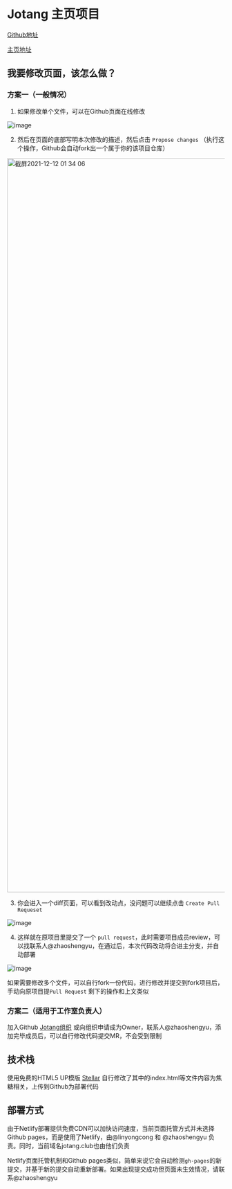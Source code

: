 # Jotang 主页项目

[Github地址](https://github.com/JoTang/jotang.party)

[主页地址](https://jotang.club/)

## 我要修改页面，该怎么做？

### 方案一（一般情况）

1. 如果修改单个文件，可以在Github页面在线修改

![image](https://user-images.githubusercontent.com/24751013/145685668-43b709a6-0247-4acf-a48d-782a7e5ed04e.png)

2. 然后在页面的底部写明本次修改的描述，然后点击 `Propose changes` （执行这个操作，Github会自动fork出一个属于你的该项目仓库）

<img width="1696" alt="截屏2021-12-12 01 34 06" src="https://user-images.githubusercontent.com/24751013/145686085-77f0993a-bb14-4ebf-b52d-2aa2b64064d7.png">

3. 你会进入一个diff页面，可以看到改动点，没问题可以继续点击 `Create Pull Requeset`

![image](https://user-images.githubusercontent.com/24751013/145686264-c0756c22-66c6-48c7-b035-98d13ee7b087.png)

4. 这样就在原项目里提交了一个 `pull request`，此时需要项目成员review，可以找联系人@zhaoshengyu，在通过后，本次代码改动将合进主分支，并自动部署

![image](https://user-images.githubusercontent.com/24751013/145686396-0b06f957-b40d-427c-a94c-71d3b0fa16cd.png)


如果需要修改多个文件，可以自行fork一份代码，进行修改并提交到fork项目后，手动向原项目提`Pull Request` 剩下的操作和上文类似


### 方案二（适用于工作室负责人）

加入Github [Jotang组织](https://github.com/JoTang) 或向组织申请成为Owner，联系人@zhaoshengyu，添加完毕成员后，可以自行修改代码提交MR，不会受到限制

## 技术栈

使用免费的HTML5 UP模版 [Stellar](https://html5up.net/stellar) 自行修改了其中的index.html等文件内容为焦糖相关，上传到Github为部署代码

## 部署方式

由于Netlify部署提供免费CDN可以加快访问速度，当前页面托管方式并未选择Github pages，而是使用了Netlify，由@linyongcong 和 @zhaoshengyu 负责。同时，当前域名jotang.club也由他们负责

Netlify页面托管机制和Github pages类似，简单来说它会自动检测`gh-pages`的新提交，并基于新的提交自动重新部署。如果出现提交成功但页面未生效情况，请联系@zhaoshengyu

